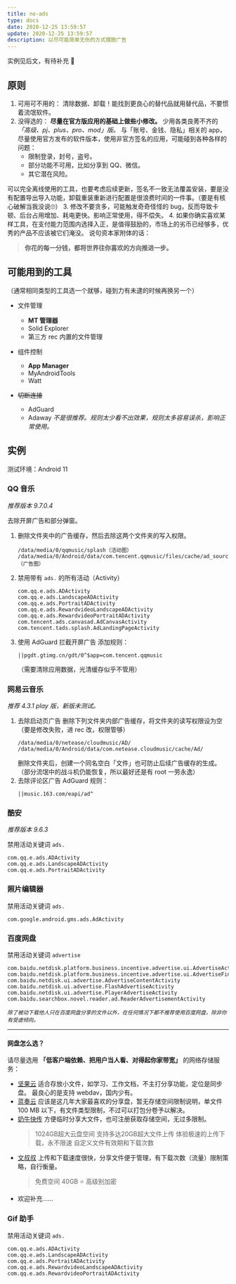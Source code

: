```yaml
---
title: no-ads
type: docs
date: 2020-12-25 13:59:57
update: 2020-12-25 13:59:57
description: 以尽可能简单无伤的方式摆脱广告
---
```


实例见后文，有待补充 📝

## 原则
1. 可用可不用的：
   清除数据、卸载！能找到更良心的替代品就用替代品，不要惯着流氓软件。
2. 没得选的：
   **尽量在官方版应用的基础上做些小修改。**
   少用各类良莠不齐的 
   *「高级、pj、plus、pro、mod」版。*
   与「账号、金钱、隐私」相关的 app，尽量使用官方发布的软件版本，使用非官方签名的应用，可能碰到各种各样的问题：
   - 限制登录，封号，盗号。
   - 部分功能不可用，比如分享到 QQ、微信。
   - 其它潜在风险。
   
  可以完全离线使用的工具，也要考虑后续更新，签名不一致无法覆盖安装，要是没有配置导出导入功能，卸载重装重新进行配置是很浪费时间的一件事。（要是有核心破解当我没说🙄）
3. 修改不要贪多，可能触发奇奇怪怪的 bug，反而导致卡顿、后台占用增加、耗电更快。影响正常使用，得不偿失。
4. 如果你确实喜欢某样工具，在支付能力范围内选择入正，是值得鼓励的，市场上的劣币已经够多，优秀的产品不应该被它们淹没。
   说句资本家附体的话：
   > **你花的每一分钱，都将世界往你喜欢的方向推进一步。**


## 可能用到的工具
（通常相同类型的工具选一个就够，碰到力有未逮的时候再换另一个）

- 文件管理
  - **MT 管理器**
  - Solid Explorer
  - 第三方 rec 内置的文件管理

- 组件控制
  - **App Manager**
  - MyAndroidTools
  - Watt
  
- ~~切断连接~~
  - AdGuard
  - Adaway
  *不是很推荐。规则太少看不出效果，规则太多容易误杀，影响正常使用。*

## 实例
测试环境：Android 11

### QQ 音乐
*推荐版本 9.7.0.4*

去除开屏广告和部分弹窗。

1. 删除文件夹中的广告缓存，然后去除这两个文件夹的写入权限。
   ```
   /data/media/0/qqmusic/splash（活动图）
   /data/media/0/Android/data/com.tencent.qqmusic/files/cache/ad_source/images（广告图）
   ```
  
2. 禁用带有 `ads.` 的所有活动（Activity）
   ```
   com.qq.e.ads.ADActivity
   com.qq.e.ads.LandscapeADActivity
   com.qq.e.ads.PortraitADActivity
   com.qq.e.ads.RewardvideoLandscapeADActivity
   com.qq.e.ads.RewardvideoPortraitADActivity
   com.tencent.ads.canvasad.AdCanvasActivity
   com.tencent.tads.splash.AdLandingPageActivity
   ```

3. 使用 AdGuard 拦截开屏广告
   添加规则：
   ```
   ||pgdt.gtimg.cn/gdt/0^$app=com.tencent.qqmusic
   ```
   （需要清除应用数据，光清缓存似乎不管用）

### 网易云音乐
*推荐 4.3.1 play 版，新版未测试。*

1. 去除启动页广告
   删除下列文件夹内部广告缓存，将文件夹的读写权限设为空（要是修改失败，进 rec 改，权限管够）
   ```
   /data/media/0/netease/cloudmusic/AD/
   /data/media/0/Android/data/com.netease.cloudmusic/cache/Ad/
   ```
   删除文件夹后，创建一个同名空白「文件」也可防止后续广告缓存的生成。（部分流氓中的战斗机仍能恢复，所以最好还是有 root 一劳永逸）
2. 去除评论区广告
   AdGuard 规则：
   ```
   ||music.163.com/eapi/ad^
   ```


### 酷安
*推荐版本 9.6.3*

禁用活动关键词 `ads.`
```
com.qq.e.ads.ADActivity
com.qq.e.ads.LandscapeADActivity
com.qq.e.ads.PortraitADActivity
```

### 照片编辑器

禁用活动关键词 `ads.`
```
com.google.android.gms.ads.AdActivity
```

### 百度网盘
禁用活动关键词 `advertise`
```
com.baidu.netdisk.platform.business.incentive.advertise.ui.AdvertiseActivity
com.baidu.netdisk.platform.business.incentive.advertise.ui.AdvertiseFinishPageActivity
com.baidu.netdisk.ui.advertise.AdvertiseContentActivity
com.baidu.netdisk.ui.advertise.FlashAdvertiseActivity
com.baidu.netdisk.ui.advertise.PlayerAdvertiseActivity
com.baidu.searchbox.novel.reader.ad.ReaderAdvertisementActivity
```
*`除了被动下载他人只在百度网盘分享的文件以外，在任何情况下都不推荐使用百度网盘，除非你有受虐倾向。`*

---

#### 网盘怎么选？
请尽量选用
**「低客户端依赖、把用户当人看、对得起你家带宽」**
的网络存储服务：
- [坚果云](https://www.jianguoyun.com/)
  适合存放小文件，如学习、工作文档，不主打分享功能，定位是同步盘。
  最良心的是支持 webdav，国内少有。
- [蓝奏云](https://lanzous.com)
  应该是这几年大家最喜欢的分享盘，暂无存储空间限制说明，单文件 100 MB 以下，有文件类型限制，不过可以打包分卷予以解决。
- [奶牛快传](https://cowtransfer.com/?lx_guid=5a2ab9bf-d49d-4654-9ac2-5f00e1d35edd)
  方便临时分享大文件，也可注册获取存储空间，无过多限制。
  >1024GB超大云盘空间
  支持多达20GB超大文件上传
  体验极速的上传下载，永不限速
  自定义文件有效期和下载次数
- [文叔叔](https://wenshushu.cn/i/Z2RA5H)
  上传和下载速度很快，分享文件便于管理，有下载次数（流量）限制策略，自行衡量。
  >免费空间 40GB ⭐ 高级别加密
- 欢迎补充……

### Gif 助手
禁用活动关键词 `ads.`
```
com.qq.e.ads.ADActivity
com.qq.e.ads.LandscapeADActivity
com.qq.e.ads.PortraitADActivity
com.qq.e.ads.RewardvideoLandscapeADActivity
com.qq.e.ads.RewardvideoPortraitADActivity
```